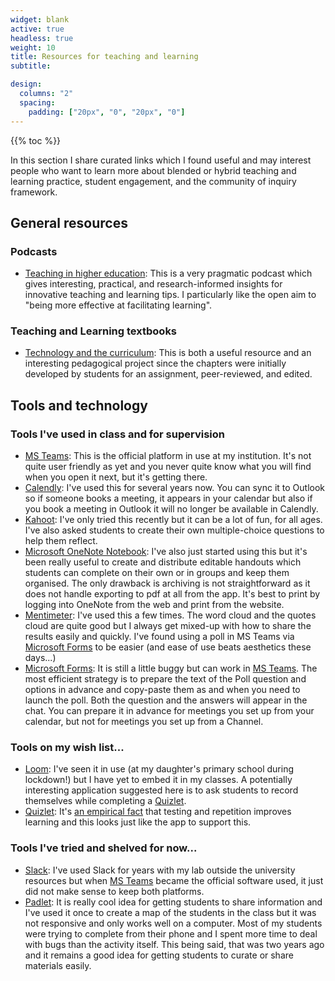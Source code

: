 ```yaml
---
widget: blank
active: true
headless: true
weight: 10
title: Resources for teaching and learning
subtitle:

design:
  columns: "2"
  spacing:
    padding: ["20px", "0", "20px", "0"]
---
```


{{% toc %}}

In this section I share curated links which I found useful and may interest people who want to learn more about blended or hybrid teaching and learning practice, student engagement, and the community of inquiry framework.

## General resources

### Podcasts

- [Teaching in higher education](https://teachinginhighered.com/episodes/): This is a very pragmatic podcast which gives interesting, practical, and research-informed insights for innovative teaching and learning tips. I particularly like the open aim to "being more effective at facilitating learning".

### Teaching and Learning textbooks

- [Technology and the curriculum](https://techandcurriculum.pressbooks.com): This is both a useful  resource and an interesting pedagogical project since the chapters were initially developed by students for an assignment, peer-reviewed, and edited.

## Tools and technology

### Tools I've used in class and for supervision

- [MS Teams](https://www.microsoft.com/en-gb/microsoft-teams/group-chat-software): This is the official platform in use at my institution. It's not quite user friendly as yet and you never quite know what you will find when you open it next, but it's getting there.
- [Calendly](https://calendly.com): I've used this for several years now. You can sync it to Outlook so if someone books a meeting, it appears in your calendar but also if you book a meeting in Outlook it will no longer be available in Calendly.
- [Kahoot](https://kahoot.com): I've only tried this recently but it can be a lot of fun, for all ages. I've also asked students to create their own multiple-choice questions to help them reflect.
- [Microsoft OneNote Notebook](https://www.microsoft.com/en-GB/education/products/onenote/default.aspx?culture=en-gb&country=GB): I've also just started using this but it's been really useful to create and distribute editable handouts which students can complete on their own or in groups and keep them organised. The only drawback is archiving is not straightforward as it does not handle exporting to pdf at all from the app. It's best to print by logging into OneNote from the web and print from the website.
- [Mentimeter](https://www.mentimeter.com/): I've used this a few times. The word cloud and the quotes cloud are quite good but I always get mixed-up with how to share the results easily and quickly.  I've found using a poll in MS Teams via [Microsoft Forms](https://support.microsoft.com/en-us/forms) to be easier (and ease of use beats aesthetics these days...)
- [Microsoft Forms](https://support.microsoft.com/en-us/forms): It is still a little buggy but can work in [MS Teams](https://www.microsoft.com/en-gb/microsoft-teams/group-chat-software). The most efficient strategy is to prepare the text of the Poll question and options in advance and copy-paste them as and when you need to launch the poll. Both the question and the answers will appear in the chat. You can prepare it in advance for meetings you set up from your calendar, but not for meetings you set up from a Channel.

### Tools on my wish list...
- [Loom](https://www.loom.com/education): I've seen it in use (at my daughter's primary school during lockdown!) but I have yet to embed it in my classes. A potentially interesting application suggested here is to ask students to record themselves while completing a [Quizlet](https://quizlet.com/en-gb).
- [Quizlet](https://quizlet.com/en-gb): It's [an empirical fact](https://link.springer.com/article/10.3758/BF03194052) that testing and repetition improves learning and this looks just like the app to support this. 

### Tools I've tried and shelved for now...
- [Slack](https://slack.com/intl/en-gb/): I've used Slack for years with my lab outside the university resources but when [MS Teams](https://www.microsoft.com/en-gb/microsoft-teams/group-chat-software) became the official software used, it just did not make sense to keep both platforms.
- [Padlet](https://en-gb.padlet.com/): It is really cool idea for getting students to share information and I've used it once to create a map of the students in the class but it was not responsive and only works well on a computer. Most of my students were trying to complete from their phone and I spent more time to deal with bugs than the activity itself. This being said, that was two years ago and it remains a good idea for getting students to curate or share materials easily.


